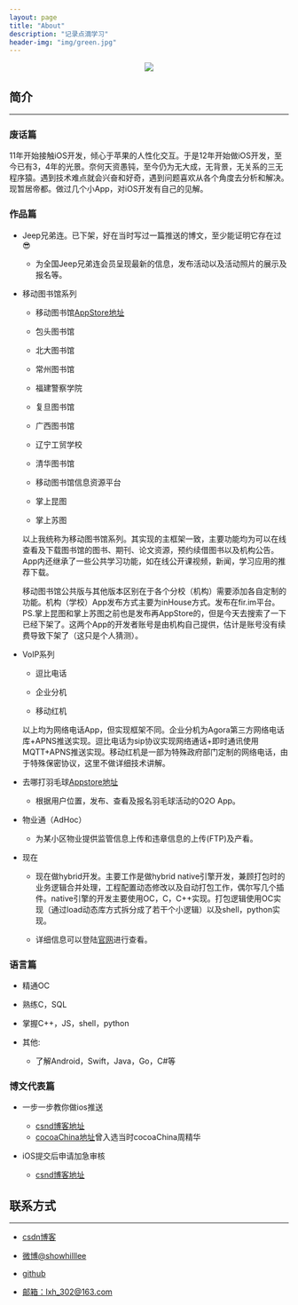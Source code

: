 ```yaml
---
layout: page
title: "About"
description: "记录点滴学习"
header-img: "img/green.jpg"
---
```



<center>
    <p><img src="http://avatar.csdn.net/8/B/D/1_showhilllee.jpg" align="center"></p>
</center>


## 简介

***

### 废话篇

11年开始接触iOS开发，倾心于苹果的人性化交互。于是12年开始做iOS开发，至今已有3，4年的光景。奈何天资愚钝，至今仍为无大成，无背景，无关系的三无程序猿。遇到技术难点就会兴奋和好奇，遇到问题喜欢从各个角度去分析和解决。现暂居帝都。做过几个小App，对iOS开发有自己的见解。

### 作品篇

- Jeep兄弟连。已下架，好在当时写过一篇推送的博文，至少能证明它存在过😎
  
  * 为全国Jeep兄弟连会员呈现最新的信息，发布活动以及活动照片的展示及报名等。

- 移动图书馆系列
  
  * 移动图书馆[AppStore地址](https://itunes.apple.com/cn/app/yi-dong-tu-shu-guan-ke-hu-duan/id499197441?mt=8)
  
  * 包头图书馆
  
  * 北大图书馆
  
  * 常州图书馆
  
  * 福建警察学院
  
  * 复旦图书馆
  
  * 广西图书馆
  
  * 辽宁工贸学校
  
  * 清华图书馆
  
  * 移动图书馆信息资源平台
  
  * 掌上昆图
  
  * 掌上苏图
  
   以上我统称为移动图书馆系列。其实现的主框架一致，主要功能均为可以在线查看及下载图书馆的图书、期刊、论文资源，预约续借图书以及机构公告。App内还继承了一些公共学习功能，如在线公开课视频，新闻，学习应用的推荐下载。
  
  移动图书馆公共版与其他版本区别在于各个分校（机构）需要添加各自定制的功能。机构（学校）App发布方式主要为inHouse方式。发布在fir.im平台。PS.掌上昆图和掌上苏图之前也是发布再AppStore的，但是今天去搜索了一下已经下架了。这两个App的开发者账号是由机构自己提供，估计是账号没有续费导致下架了（这只是个人猜测）。
  
- VoIP系列

  * 逗比电话
  
  * 企业分机
  
  * 移动红机
  
  以上均为网络电话App，但实现框架不同。企业分机为Agora第三方网络电话库+APNS推送实现。逗比电话为sip协议实现网络通话+即时通讯使用MQTT+APNS推送实现。移动红机是一部为特殊政府部门定制的网络电话，由于特殊保密协议，这里不做详细技术讲解。
  
- 去哪打羽毛球[Appstore地址](https://itunes.apple.com/cn/app/qu-na-da-yu-mao-qiu/id931504602?mt=8)
	* 根据用户位置，发布、查看及报名羽毛球活动的O2O App。

- 物业通（AdHoc）

	* 为某小区物业提供监管信息上传和违章信息的上传(FTP)及产看。

  
- 现在
  
  * 现在做hybrid开发。主要工作是做hybrid native引擎开发，兼顾打包时的业务逻辑合并处理，工程配置动态修改以及自动打包工作，偶尔写几个插件。native引擎的开发主要使用OC，C，C++实现。打包逻辑使用OC实现（通过load动态库方式拆分成了若干个小逻辑）以及shell，python实现。
 
  * 详细信息可以登陆[官网](http://www.369cloud.com/devservce/index.html)进行查看。
  
### 语言篇

* 精通OC

* 熟练C，SQL

* 掌握C++，JS，shell，python

* 其他:
    * 了解Android，Swift，Java，Go，C#等 


### 博文代表篇

* 一步一步教你做ios推送
    * [csnd博客地址](http://blog.csdn.net/showhilllee/article/details/8631734) 
    * [cocoaChina地址](http://www.cocoachina.com/ios/20130321/5862.html)曾入选当时cocoaChina周精华

* iOS提交后申请加急审核
	* [csnd博客地址](http://blog.csdn.net/showhilllee/article/details/19541493) 

## 联系方式
***

- [csdn博客](http://weibo.com/2278162933)

- [微博@showhilllee](http://weibo.com/2278162933)

- [github](https://github.com/showhilllee)

- [邮箱：lxh_302@163.com](mailto:lxh_302@163.com;) 







